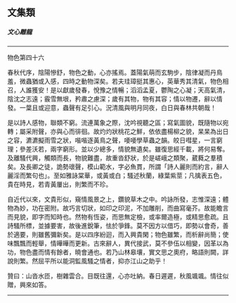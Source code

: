 

## 文集類

##### 文心雕龍

* * *

物色第四十六

春秋代序，陰陽慘舒，物色之動，心亦搖焉。蓋陽氣萌而玄駒步，陰律凝而丹鳥羞，微蟲猶或入感，四時之動物深矣。若夫珪璋挺其惠心，英華秀其清氣，物色相召，人誰獲安！是以獻歲發春，悅豫之情暢；滔滔孟夏，鬱陶之心凝；天高氣清，陰沈之志遠；霰雪無垠，矜肅之慮深；歲有其物，物有其容；情以物遷，辭以情發。一葉且或迎意，蟲聲有足引心。況清風與明月同夜，白日與春林共朝哉！

是以詩人感物，聯類不窮。流連萬象之際，沈吟視聽之區；寫氣圖貌，既隨物以宛轉；屬采附聲，亦與心而徘徊。故灼灼狀桃花之鮮，依依盡楊柳之貌，杲杲為出日之容，瀌瀌擬雨雪之狀，喈喈逐黃鳥之聲，喓喓學草蟲之韻。皎日嘒星，一言窮理；參差沃若，兩字窮形。並以少總多，情貌無遺矣。雖復思經千載，將何易奪。及離騷代興，觸類而長，物貌難盡，故重沓舒狀，於是嵯峨之類聚，葳蕤之羣積矣。及長卿之徒，詭勢瓌聲，模山範水，字必魚貫，所謂「詩人麗則而約言，辭人麗淫而繁句也」。至如雅詠棠華，或黃或白；騷述秋蘭，綠葉紫莖；凡擒表五色，貴在時見，若青黃屢出，則繁而不珍。

自近代以來，文貴形似，窺情風景之上，鑽貌草木之中。吟詠所發，志惟深遠；體物為妙，功在密附。故巧言切狀，如印之印泥，不加雕削，而曲寫毫芥。故能瞻言而見貌，即字而知時也。然物有恆姿，而思無定檢，或率爾造極，或精思愈疏。且詩騷所標，並據要害，故後進銳筆，怯於爭鋒。莫不因方以借巧，即勢以會奇，善於適要，則雖舊彌新矣。是以四序紛迴，而入興貴閑；物色雖繁，而析辭尚簡；使味飄飄而輕舉，情曄曄而更新。古來辭人，異代接武，莫不參伍以相變，因革以為功，物色盡而情有餘者，曉會通也。若乃山林皋壤，實文思之奧府，略語則闕，詳說則繁。然屈平所以能洞監風騷之情者，抑亦江山之助乎！

贊曰：山沓水匝，樹雜雲合。目既往還，心亦吐納。春日遲遲，秋風颯颯。情往似贈，興來如答。

* * *

